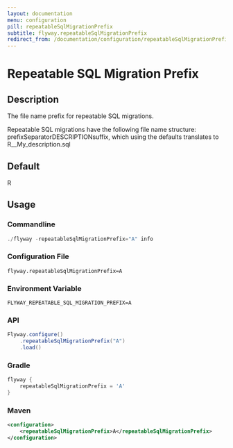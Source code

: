```yaml
---
layout: documentation
menu: configuration
pill: repeatableSqlMigrationPrefix
subtitle: flyway.repeatableSqlMigrationPrefix
redirect_from: /documentation/configuration/repeatableSqlMigrationPrefix
---
```


# Repeatable SQL Migration Prefix

## Description
The file name prefix for repeatable SQL migrations.

Repeatable SQL migrations have the following file name structure: prefixSeparatorDESCRIPTIONsuffix, which using the defaults translates to R__My_description.sql

## Default
R

## Usage

### Commandline
```powershell
./flyway -repeatableSqlMigrationPrefix="A" info
```

### Configuration File
```properties
flyway.repeatableSqlMigrationPrefix=A
```

### Environment Variable
```properties
FLYWAY_REPEATABLE_SQL_MIGRATION_PREFIX=A
```

### API
```java
Flyway.configure()
    .repeatableSqlMigrationPrefix("A")
    .load()
```

### Gradle
```groovy
flyway {
    repeatableSqlMigrationPrefix = 'A'
}
```

### Maven
```xml
<configuration>
    <repeatableSqlMigrationPrefix>A</repeatableSqlMigrationPrefix>
</configuration>
```